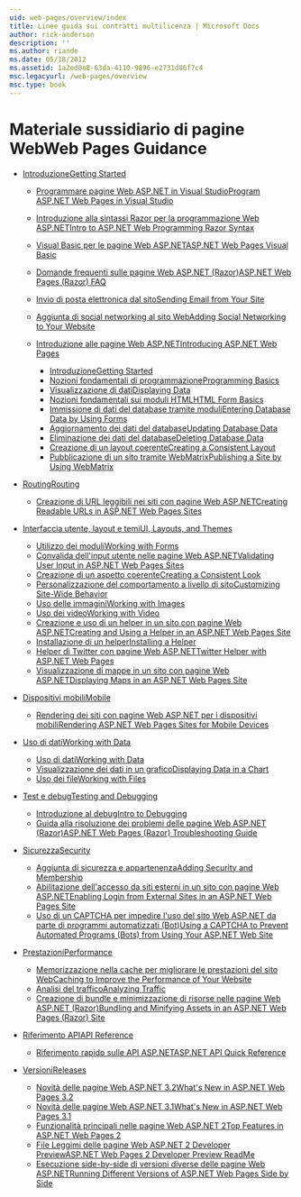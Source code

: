 ```yaml
---
uid: web-pages/overview/index
title: Linee guida sui contratti multilicenza | Microsoft Docs
author: rick-anderson
description: ''
ms.author: riande
ms.date: 05/18/2012
ms.assetid: 1a2ed0e8-63da-4110-9896-e2731d86f7c4
msc.legacyurl: /web-pages/overview
msc.type: book
---
```

<a name="web-pages-guidance"></a><span data-ttu-id="dd8ab-102">Materiale sussidiario di pagine Web</span><span class="sxs-lookup"><span data-stu-id="dd8ab-102">Web Pages Guidance</span></span>
====================
- [<span data-ttu-id="dd8ab-103">Introduzione</span><span class="sxs-lookup"><span data-stu-id="dd8ab-103">Getting Started</span></span>](getting-started/index.md)

    - [<span data-ttu-id="dd8ab-104">Programmare pagine Web ASP.NET in Visual Studio</span><span class="sxs-lookup"><span data-stu-id="dd8ab-104">Program ASP.NET Web Pages in Visual Studio</span></span>](getting-started/program-asp-net-web-pages-in-visual-studio.md)
    - [<span data-ttu-id="dd8ab-105">Introduzione alla sintassi Razor per la programmazione Web ASP.NET</span><span class="sxs-lookup"><span data-stu-id="dd8ab-105">Intro to ASP.NET Web Programming Razor Syntax</span></span>](getting-started/introducing-razor-syntax-c.md)
    - [<span data-ttu-id="dd8ab-106">Visual Basic per le pagine Web ASP.NET</span><span class="sxs-lookup"><span data-stu-id="dd8ab-106">ASP.NET Web Pages Visual Basic</span></span>](getting-started/introducing-razor-syntax-vb.md)
    - [<span data-ttu-id="dd8ab-107">Domande frequenti sulle pagine Web ASP.NET (Razor)</span><span class="sxs-lookup"><span data-stu-id="dd8ab-107">ASP.NET Web Pages (Razor) FAQ</span></span>](getting-started/aspnet-web-pages-razor-faq.md)
    - [<span data-ttu-id="dd8ab-108">Invio di posta elettronica dal sito</span><span class="sxs-lookup"><span data-stu-id="dd8ab-108">Sending Email from Your Site</span></span>](getting-started/11-adding-email-to-your-web-site.md)
    - [<span data-ttu-id="dd8ab-109">Aggiunta di social networking al sito Web</span><span class="sxs-lookup"><span data-stu-id="dd8ab-109">Adding Social Networking to Your Website</span></span>](getting-started/13-adding-social-networking-to-your-web-site.md)
    - [<span data-ttu-id="dd8ab-110">Introduzione alle pagine Web ASP.NET</span><span class="sxs-lookup"><span data-stu-id="dd8ab-110">Introducing ASP.NET Web Pages</span></span>](getting-started/introducing-aspnet-web-pages-2/index.md)

        - [<span data-ttu-id="dd8ab-111">Introduzione</span><span class="sxs-lookup"><span data-stu-id="dd8ab-111">Getting Started</span></span>](getting-started/introducing-aspnet-web-pages-2/getting-started.md)
        - [<span data-ttu-id="dd8ab-112">Nozioni fondamentali di programmazione</span><span class="sxs-lookup"><span data-stu-id="dd8ab-112">Programming Basics</span></span>](getting-started/introducing-aspnet-web-pages-2/intro-to-web-pages-programming.md)
        - [<span data-ttu-id="dd8ab-113">Visualizzazione di dati</span><span class="sxs-lookup"><span data-stu-id="dd8ab-113">Displaying Data</span></span>](getting-started/introducing-aspnet-web-pages-2/displaying-data.md)
        - [<span data-ttu-id="dd8ab-114">Nozioni fondamentali sui moduli HTML</span><span class="sxs-lookup"><span data-stu-id="dd8ab-114">HTML Form Basics</span></span>](getting-started/introducing-aspnet-web-pages-2/form-basics.md)
        - [<span data-ttu-id="dd8ab-115">Immissione di dati del database tramite moduli</span><span class="sxs-lookup"><span data-stu-id="dd8ab-115">Entering Database Data by Using Forms</span></span>](getting-started/introducing-aspnet-web-pages-2/entering-data.md)
        - [<span data-ttu-id="dd8ab-116">Aggiornamento dei dati del database</span><span class="sxs-lookup"><span data-stu-id="dd8ab-116">Updating Database Data</span></span>](getting-started/introducing-aspnet-web-pages-2/updating-data.md)
        - [<span data-ttu-id="dd8ab-117">Eliminazione dei dati del database</span><span class="sxs-lookup"><span data-stu-id="dd8ab-117">Deleting Database Data</span></span>](getting-started/introducing-aspnet-web-pages-2/deleting-data.md)
        - [<span data-ttu-id="dd8ab-118">Creazione di un layout coerente</span><span class="sxs-lookup"><span data-stu-id="dd8ab-118">Creating a Consistent Layout</span></span>](getting-started/introducing-aspnet-web-pages-2/layouts.md)
        - [<span data-ttu-id="dd8ab-119">Pubblicazione di un sito tramite WebMatrix</span><span class="sxs-lookup"><span data-stu-id="dd8ab-119">Publishing a Site by Using WebMatrix</span></span>](getting-started/introducing-aspnet-web-pages-2/publishing.md)
- [<span data-ttu-id="dd8ab-120">Routing</span><span class="sxs-lookup"><span data-stu-id="dd8ab-120">Routing</span></span>](routing/index.md)

    - [<span data-ttu-id="dd8ab-121">Creazione di URL leggibili nei siti con pagine Web ASP.NET</span><span class="sxs-lookup"><span data-stu-id="dd8ab-121">Creating Readable URLs in ASP.NET Web Pages Sites</span></span>](routing/creating-readable-urls-in-aspnet-web-pages-sites.md)
- [<span data-ttu-id="dd8ab-122">Interfaccia utente, layout e temi</span><span class="sxs-lookup"><span data-stu-id="dd8ab-122">UI, Layouts, and Themes</span></span>](ui-layouts-and-themes/index.md)

    - [<span data-ttu-id="dd8ab-123">Utilizzo dei moduli</span><span class="sxs-lookup"><span data-stu-id="dd8ab-123">Working with Forms</span></span>](ui-layouts-and-themes/4-working-with-forms.md)
    - [<span data-ttu-id="dd8ab-124">Convalida dell'input utente nelle pagine Web ASP.NET</span><span class="sxs-lookup"><span data-stu-id="dd8ab-124">Validating User Input in ASP.NET Web Pages Sites</span></span>](ui-layouts-and-themes/validating-user-input-in-aspnet-web-pages-sites.md)
    - [<span data-ttu-id="dd8ab-125">Creazione di un aspetto coerente</span><span class="sxs-lookup"><span data-stu-id="dd8ab-125">Creating a Consistent Look</span></span>](ui-layouts-and-themes/3-creating-a-consistent-look.md)
    - [<span data-ttu-id="dd8ab-126">Personalizzazione del comportamento a livello di sito</span><span class="sxs-lookup"><span data-stu-id="dd8ab-126">Customizing Site-Wide Behavior</span></span>](ui-layouts-and-themes/18-customizing-site-wide-behavior.md)
    - [<span data-ttu-id="dd8ab-127">Uso delle immagini</span><span class="sxs-lookup"><span data-stu-id="dd8ab-127">Working with Images</span></span>](ui-layouts-and-themes/9-working-with-images.md)
    - [<span data-ttu-id="dd8ab-128">Uso dei video</span><span class="sxs-lookup"><span data-stu-id="dd8ab-128">Working with Video</span></span>](ui-layouts-and-themes/10-working-with-video.md)
    - [<span data-ttu-id="dd8ab-129">Creazione e uso di un helper in un sito con pagine Web ASP.NET</span><span class="sxs-lookup"><span data-stu-id="dd8ab-129">Creating and Using a Helper in an ASP.NET Web Pages Site</span></span>](ui-layouts-and-themes/creating-and-using-a-helper-in-an-aspnet-web-pages-site.md)
    - [<span data-ttu-id="dd8ab-130">Installazione di un helper</span><span class="sxs-lookup"><span data-stu-id="dd8ab-130">Installing a Helper</span></span>](ui-layouts-and-themes/installing-helpers.md)
    - [<span data-ttu-id="dd8ab-131">Helper di Twitter con pagine Web ASP.NET</span><span class="sxs-lookup"><span data-stu-id="dd8ab-131">Twitter Helper with ASP.NET Web Pages</span></span>](ui-layouts-and-themes/twitter-helper.md)
    - [<span data-ttu-id="dd8ab-132">Visualizzazione di mappe in un sito con pagine Web ASP.NET</span><span class="sxs-lookup"><span data-stu-id="dd8ab-132">Displaying Maps in an ASP.NET Web Pages Site</span></span>](ui-layouts-and-themes/displaying-maps-in-an-aspnet-web-pages-site.md)
- [<span data-ttu-id="dd8ab-133">Dispositivi mobili</span><span class="sxs-lookup"><span data-stu-id="dd8ab-133">Mobile</span></span>](mobile/index.md)

    - [<span data-ttu-id="dd8ab-134">Rendering dei siti con pagine Web ASP.NET per i dispositivi mobili</span><span class="sxs-lookup"><span data-stu-id="dd8ab-134">Rendering ASP.NET Web Pages Sites for Mobile Devices</span></span>](mobile/rendering-aspnet-web-pages-sites-for-mobile-devices.md)
- [<span data-ttu-id="dd8ab-135">Uso di dati</span><span class="sxs-lookup"><span data-stu-id="dd8ab-135">Working with Data</span></span>](data/index.md)

    - [<span data-ttu-id="dd8ab-136">Uso di dati</span><span class="sxs-lookup"><span data-stu-id="dd8ab-136">Working with Data</span></span>](data/5-working-with-data.md)
    - [<span data-ttu-id="dd8ab-137">Visualizzazione dei dati in un grafico</span><span class="sxs-lookup"><span data-stu-id="dd8ab-137">Displaying Data in a Chart</span></span>](data/7-displaying-data-in-a-chart.md)
    - [<span data-ttu-id="dd8ab-138">Uso dei file</span><span class="sxs-lookup"><span data-stu-id="dd8ab-138">Working with Files</span></span>](data/working-with-files.md)
- [<span data-ttu-id="dd8ab-139">Test e debug</span><span class="sxs-lookup"><span data-stu-id="dd8ab-139">Testing and Debugging</span></span>](testing-and-debugging/index.md)

    - [<span data-ttu-id="dd8ab-140">Introduzione al debug</span><span class="sxs-lookup"><span data-stu-id="dd8ab-140">Intro to Debugging</span></span>](testing-and-debugging/introduction-to-debugging.md)
    - [<span data-ttu-id="dd8ab-141">Guida alla risoluzione dei problemi delle pagine Web ASP.NET (Razor)</span><span class="sxs-lookup"><span data-stu-id="dd8ab-141">ASP.NET Web Pages (Razor) Troubleshooting Guide</span></span>](testing-and-debugging/aspnet-web-pages-razor-troubleshooting-guide.md)
- [<span data-ttu-id="dd8ab-142">Sicurezza</span><span class="sxs-lookup"><span data-stu-id="dd8ab-142">Security</span></span>](security/index.md)

    - [<span data-ttu-id="dd8ab-143">Aggiunta di sicurezza e appartenenza</span><span class="sxs-lookup"><span data-stu-id="dd8ab-143">Adding Security and Membership</span></span>](security/16-adding-security-and-membership.md)
    - [<span data-ttu-id="dd8ab-144">Abilitazione dell'accesso da siti esterni in un sito con pagine Web ASP.NET</span><span class="sxs-lookup"><span data-stu-id="dd8ab-144">Enabling Login from External Sites in an ASP.NET Web Pages Site</span></span>](security/enabling-login-from-external-sites-in-an-aspnet-web-pages-site.md)
    - [<span data-ttu-id="dd8ab-145">Uso di un CAPTCHA per impedire l'uso del sito Web ASP.NET da parte di programmi automatizzati (Bot)</span><span class="sxs-lookup"><span data-stu-id="dd8ab-145">Using a CAPTCHA to Prevent Automated Programs (Bots) from Using Your ASP.NET Web Site</span></span>](security/using-a-catpcha-to-prevent-automated-programs-bots-from-using-your-aspnet-web-site.md)
- [<span data-ttu-id="dd8ab-146">Prestazioni</span><span class="sxs-lookup"><span data-stu-id="dd8ab-146">Performance</span></span>](performance-and-traffic/index.md)

    - [<span data-ttu-id="dd8ab-147">Memorizzazione nella cache per migliorare le prestazioni del sito Web</span><span class="sxs-lookup"><span data-stu-id="dd8ab-147">Caching to Improve the Performance of Your Website</span></span>](performance-and-traffic/15-caching-to-improve-the-performance-of-your-website.md)
    - [<span data-ttu-id="dd8ab-148">Analisi del traffico</span><span class="sxs-lookup"><span data-stu-id="dd8ab-148">Analyzing Traffic</span></span>](performance-and-traffic/14-analyzing-traffic.md)
    - [<span data-ttu-id="dd8ab-149">Creazione di bundle e minimizzazione di risorse nelle pagine Web ASP.NET (Razor)</span><span class="sxs-lookup"><span data-stu-id="dd8ab-149">Bundling and Minifying Assets in an ASP.NET Web Pages (Razor) Site</span></span>](performance-and-traffic/bundling-and-minifying-assets-in-an-aspnet-web-pages-razor-site.md)
- [<span data-ttu-id="dd8ab-150">Riferimento API</span><span class="sxs-lookup"><span data-stu-id="dd8ab-150">API Reference</span></span>](api-reference/index.md)

    - [<span data-ttu-id="dd8ab-151">Riferimento rapido sulle API ASP.NET</span><span class="sxs-lookup"><span data-stu-id="dd8ab-151">ASP.NET API Quick Reference</span></span>](api-reference/asp-net-web-pages-api-reference.md)
- [<span data-ttu-id="dd8ab-152">Versioni</span><span class="sxs-lookup"><span data-stu-id="dd8ab-152">Releases</span></span>](releases/index.md)

    - [<span data-ttu-id="dd8ab-153">Novità delle pagine Web ASP.NET 3.2</span><span class="sxs-lookup"><span data-stu-id="dd8ab-153">What's New in ASP.NET Web Pages 3.2</span></span>](releases/whats-new-in-aspnet-web-pages-32.md)
    - [<span data-ttu-id="dd8ab-154">Novità delle pagine Web ASP.NET 3.1</span><span class="sxs-lookup"><span data-stu-id="dd8ab-154">What's New in ASP.NET Web Pages 3.1</span></span>](releases/whats-new-aspnet-web-pages-31.md)
    - [<span data-ttu-id="dd8ab-155">Funzionalità principali nelle pagine Web ASP.NET 2</span><span class="sxs-lookup"><span data-stu-id="dd8ab-155">Top Features in ASP.NET Web Pages 2</span></span>](releases/top-features-in-web-pages-2.md)
    - [<span data-ttu-id="dd8ab-156">File Leggimi delle pagine Web ASP.NET 2 Developer Preview</span><span class="sxs-lookup"><span data-stu-id="dd8ab-156">ASP.NET Web Pages 2 Developer Preview ReadMe</span></span>](releases/aspnet-web-pages-2-developer-preview-readme.md)
    - [<span data-ttu-id="dd8ab-157">Esecuzione side-by-side di versioni diverse delle pagine Web ASP.NET</span><span class="sxs-lookup"><span data-stu-id="dd8ab-157">Running Different Versions of ASP.NET Web Pages Side by Side</span></span>](releases/running-v1-and-v2-sites-side-by-side.md)
